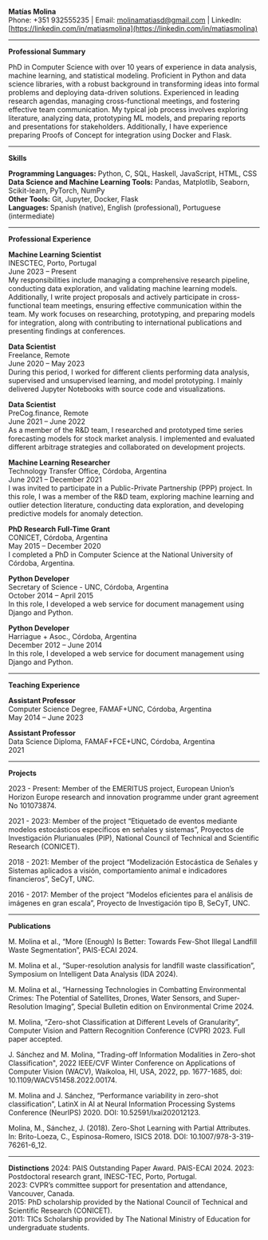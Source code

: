 **Matías Molina**  
Phone: +351 932555235 | Email: [molinamatiasd@gmail.com](mailto:molinamatiasd@gmail.com) | LinkedIn: [https://linkedin.com/in/matiasmolina](https://linkedin.com/in/matiasmolina)

---

**Professional Summary**

PhD in Computer Science with over 10 years of experience in data analysis, machine learning, and statistical modeling. Proficient in Python and data science libraries, with a robust background in transforming ideas into formal problems and deploying data-driven solutions. Experienced in leading research agendas, managing cross-functional meetings, and fostering effective team communication. My typical job process involves exploring literature, analyzing data, prototyping ML models, and preparing reports and presentations for stakeholders. Additionally, I have experience preparing Proofs of Concept for integration using Docker and Flask.

---

**Skills**

**Programming Languages:** Python, C, SQL, Haskell, JavaScript, HTML, CSS  
**Data Science and Machine Learning Tools:** Pandas, Matplotlib, Seaborn, Scikit-learn, PyTorch, NumPy  
**Other Tools:** Git, Jupyter, Docker, Flask  
**Languages:** Spanish (native), English (professional), Portuguese (intermediate)

---

**Professional Experience**

**Machine Learning Scientist**  
INESCTEC, Porto, Portugal  
June 2023 – Present  
My responsibilities include managing a comprehensive research pipeline, conducting data exploration, and validating machine learning models. Additionally, I write project proposals and actively participate in cross-functional team meetings, ensuring effective communication within the team. My work focuses on researching, prototyping, and preparing models for integration, along with contributing to international publications and presenting findings at conferences.

**Data Scientist**  
Freelance, Remote  
June 2020 – May 2023  
During this period, I worked for different clients performing data analysis, supervised and unsupervised learning, and model prototyping. I mainly delivered Jupyter Notebooks with source code and visualizations.

**Data Scientist**  
PreCog.finance, Remote  
June 2021 – June 2022  
As a member of the R&D team, I researched and prototyped time series forecasting models for stock market analysis. I implemented and evaluated different arbitrage strategies and collaborated on development projects.

**Machine Learning Researcher**  
Technology Transfer Office, Córdoba, Argentina  
June 2021 – December 2021  
I was invited to participate in a Public-Private Partnership (PPP) project. In this role, I was a member of the R&D team, exploring machine learning and outlier detection literature, conducting data exploration, and developing predictive models for anomaly detection.

**PhD Research Full-Time Grant**  
CONICET, Córdoba, Argentina  
May 2015 – December 2020  
I completed a PhD in Computer Science at the National University of Córdoba, Argentina.

**Python Developer**  
Secretary of Science - UNC, Córdoba, Argentina  
October 2014 – April 2015  
In this role, I developed a web service for document management using Django and Python.

**Python Developer**  
Harriague + Asoc., Córdoba, Argentina  
December 2012 – June 2014  
In this role, I developed a web service for document management using Django and Python.

---

**Teaching Experience**

**Assistant Professor**  
Computer Science Degree, FAMAF+UNC, Córdoba, Argentina  
May 2014 – June 2023  

**Assistant Professor**  
Data Science Diploma, FAMAF+FCE+UNC, Córdoba, Argentina  
2021

---

**Projects**

2023 - Present: Member of the EMERITUS project, European Union’s Horizon Europe research and innovation programme under grant agreement No 101073874.

2021 - 2023: Member of the project “Etiquetado de eventos mediante modelos estocásticos específicos en señales y sistemas”, Proyectos de Investigación Plurianuales (PIP), National Council of Technical and Scientific Research (CONICET).

2018 - 2021: Member of the project “Modelización Estocástica de Señales y Sistemas aplicados a visión, comportamiento animal e indicadores financieros”, SeCyT, UNC.

2016 - 2017: Member of the project “Modelos eficientes para el análisis de imágenes en gran escala”, Proyecto de Investigación tipo B, SeCyT, UNC.

---

**Publications**

M. Molina et al., “More (Enough) Is Better: Towards Few-Shot Illegal Landfill Waste Segmentation”, PAIS-ECAI 2024.

M. Molina et al., “Super-resolution analysis for landfill waste classification”, Symposium on Intelligent Data Analysis (IDA 2024).

M. Molina et al., “Harnessing Technologies in Combatting Environmental Crimes: The Potential of Satellites, Drones, Water Sensors, and Super-Resolution Imaging”, Special Bulletin edition on Environmental Crime 2024.

M. Molina, “Zero-shot Classification at Different Levels of Granularity”, Computer Vision and Pattern Recognition Conference (CVPR) 2023. Full paper accepted.

J. Sánchez and M. Molina, "Trading-off Information Modalities in Zero-shot Classification", 2022 IEEE/CVF Winter Conference on Applications of Computer Vision (WACV), Waikoloa, HI, USA, 2022, pp. 1677-1685, doi: 10.1109/WACV51458.2022.00174.

M. Molina and J. Sánchez, “Performance variability in zero-shot classification”, LatinX in AI at Neural Information Processing Systems Conference (NeurIPS) 2020. DOI: 10.52591/lxai202012123.

Molina, M., Sánchez, J. (2018). Zero-Shot Learning with Partial Attributes. In: Brito-Loeza, C., Espinosa-Romero, ISICS 2018. DOI: 10.1007/978-3-319-76261-6_12.

---

**Distinctions**
2024: PAIS Outstanding Paper Award. PAIS-ECAI 2024.
2023: Postdoctoral research grant, INESC-TEC, Porto, Portugal.  
2023: CVPR’s committee support for presentation and attendance, Vancouver, Canada.  
2015: PhD scholarship provided by the National Council of Technical and Scientific Research (CONICET).  
2011: TICs Scholarship provided by The National Ministry of Education for undergraduate students.

